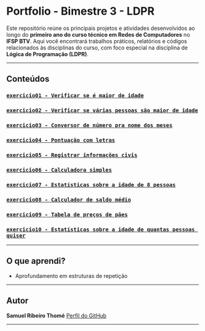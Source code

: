 # Portfolio - Bimestre 3 - LDPR

Este repositório reúne os principais projetos e atividades desenvolvidos ao longo do **primeiro ano do curso técnico em Redes de Computadores** no **IFSP BTV**. Aqui você encontrará trabalhos práticos, relatórios e códigos relacionados às disciplinas do curso, com foco especial na disciplina de **Lógica de Programação (LDPR)**.

---

## Conteúdos

### [`exercicio01 - Verificar se é maior de idade`](https://github.com/samuelthomeifsp/Portfolio-Semestre-2-LDPR/tree/main/exercicio01.py)
### [`exercicio02 - Verificar se várias pessoas são maior de idade`](https://github.com/samuelthomeifsp/Portfolio-Semestre-2-LDPR/tree/main/exercicio02.py)
### [`exercicio03 - Conversor de número pra nome dos meses`](https://github.com/samuelthomeifsp/Portfolio-Semestre-2-LDPR/tree/main/exercicio03.py)
### [`exercicio04 - Pontuação com letras`](https://github.com/samuelthomeifsp/Portfolio-Semestre-2-LDPR/tree/main/exercicio04.py)
### [`exercicio05 - Registrar informações civis`](https://github.com/samuelthomeifsp/Portfolio-Semestre-2-LDPR/tree/main/exercicio05.py)
### [`exercicio06 - Calculadora simples`](https://github.com/cast-e/samuelthomeifsp/Portfolio-Semestre-2-LDPR/main/exercicio06.py)
### [`exercicio07 - Estatísticas sobre a idade de 8 pessoas`](https://github.com/samuelthomeifsp/Portfolio-Semestre-2-LDPR/tree/main/exercicio07.py)
### [`exercicio08 - Calculador de saldo médio`](https://github.com/samuelthomeifsp/Portfolio-Semestre-2-LDPR/tree/main/exercicio08.py)
### [`exercicio09 - Tabela de preços de pães`](https://github.com/samuelthomeifsp/Portfolio-Semestre-2-LDPR/tree/main/exercicio09.py)
### [`exercicio10 - Estatísticas sobre a idade de quantas pessoas quiser`](https://github.com/samuelthomeifsp/Portfolio-Semestre-2-LDPR/tree/main/exercicio10.py)

---

## O que aprendi?

- Aprofundamento em estruturas de repetição

---

## Autor

**Samuel Ribeiro Thomé**
[Perfil do GitHub](https://github.com/samuelthomeifsp)

---
